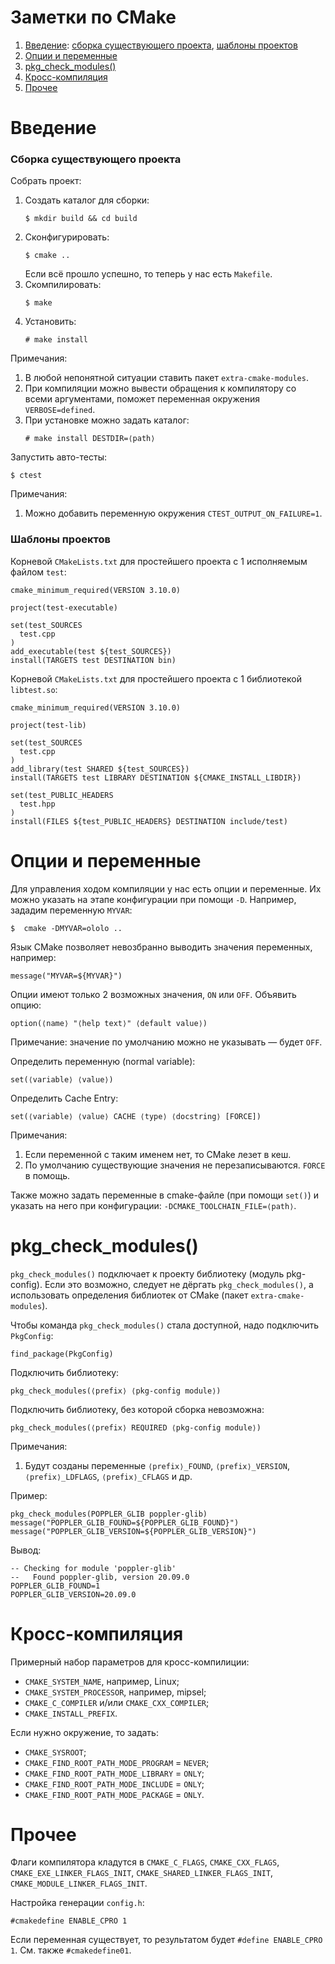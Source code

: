 Заметки по CMake
================

1. [Введение](#введение):
   [сборка существующего проекта](#сборка-существующего-проекта),
   [шаблоны проектов](#шаблоны-проектов)
1. [Опции и переменные](#опции-и-переменные)
1. [pkg_check_modules()](#pkg_check_modules)
1. [Кросс-компиляция](#кросс-компиляция)
1. [Прочее](#прочее)

# Введение

### Сборка существующего проекта

Собрать проект:
1. Создать каталог для сборки:
   ```
   $ mkdir build && cd build
   ```
1. Сконфигурировать:
   ```
   $ cmake ..
   ```
   Если всё прошло успешно, то теперь у нас есть `Makefile`.
1. Скомпилировать:
   ```
   $ make
   ```
1. Установить:
   ```
   # make install
   ```

Примечания:
1. В любой непонятной ситуации ставить пакет `extra-cmake-modules`.
1. При компиляции можно вывести обращения к компилятору со всеми аргументами, поможет переменная окружения `VERBOSE=defined`.
1. При установке можно задать каталог:
   ```
   # make install DESTDIR=⟨path⟩
   ```

Запустить авто-тесты:
```
$ ctest
```
Примечания:
1. Можно добавить переменную окружения `CTEST_OUTPUT_ON_FAILURE=1`.

### Шаблоны проектов

Корневой `CMakeLists.txt` для простейшего проекта с 1 исполняемым файлом `test`:
```
cmake_minimum_required(VERSION 3.10.0)

project(test-executable)

set(test_SOURCES
  test.cpp
)
add_executable(test ${test_SOURCES})
install(TARGETS test DESTINATION bin)
```

Корневой `CMakeLists.txt` для простейшего проекта с 1 библиотекой `libtest.so`:
```
cmake_minimum_required(VERSION 3.10.0)

project(test-lib)

set(test_SOURCES
  test.cpp
)
add_library(test SHARED ${test_SOURCES})
install(TARGETS test LIBRARY DESTINATION ${CMAKE_INSTALL_LIBDIR})

set(test_PUBLIC_HEADERS
  test.hpp
)
install(FILES ${test_PUBLIC_HEADERS} DESTINATION include/test)
```

# Опции и переменные

Для управления ходом компиляции у нас есть опции и переменные.
Их можно указать на этапе конфигурации при помощи `-D`.
Например, зададим переменную `MYVAR`:
```
$  cmake -DMYVAR=ololo ..
```

Язык CMake позволяет невозбранно выводить значения переменных, например:
```
message("MYVAR=${MYVAR}")
```

Опции имеют только 2 возможных значения, `ON` или `OFF`.
Объявить опцию:
```
option(⟨name⟩ "⟨help text⟩" ⟨default value⟩)
```
Примечание: значение по умолчанию можно не указывать — будет `OFF`.

Определить переменную (normal variable):
```
set(⟨variable⟩ ⟨value⟩)
```

Определить Cache Entry:
```
set(⟨variable⟩ ⟨value⟩ CACHE ⟨type⟩ ⟨docstring⟩ [FORCE])
```
Примечания:
1. Если переменной с таким именем нет, то CMake лезет в кеш.
1. По умолчанию существующие значения не перезаписываются.
   `FORCE` в помощь.

Также можно задать переменные в cmake-файле (при помощи `set()`) и указать на него при конфигурации: `-DCMAKE_TOOLCHAIN_FILE=⟨path⟩`.

# pkg_check_modules()

`pkg_check_modules()` подключает к проекту библиотеку (модуль pkg-config).
Если это возможно, следует не дёргать `pkg_check_modules()`, а использовать определения библиотек от CMake (пакет `extra-cmake-modules`).

Чтобы команда `pkg_check_modules()` стала доступной, надо подключить `PkgConfig`:
```
find_package(PkgConfig)
```

Подключить библиотеку:
```
pkg_check_modules(⟨prefix⟩ ⟨pkg-config module⟩)
```
Подключить библиотеку, без которой сборка невозможна:
```
pkg_check_modules(⟨prefix⟩ REQUIRED ⟨pkg-config module⟩)
```
Примечания:
1. Будут созданы переменные `⟨prefix⟩_FOUND`, `⟨prefix⟩_VERSION`, `⟨prefix⟩_LDFLAGS`, `⟨prefix⟩_CFLAGS` и др.

Пример:
```
pkg_check_modules(POPPLER_GLIB poppler-glib)
message("POPPLER_GLIB_FOUND=${POPPLER_GLIB_FOUND}")
message("POPPLER_GLIB_VERSION=${POPPLER_GLIB_VERSION}")
```
Вывод:
```
-- Checking for module 'poppler-glib'
--   Found poppler-glib, version 20.09.0
POPPLER_GLIB_FOUND=1
POPPLER_GLIB_VERSION=20.09.0
```

# Кросс-компиляция

Примерный набор параметров для кросс-компилиции:
- `CMAKE_SYSTEM_NAME`, например, Linux;
- `CMAKE_SYSTEM_PROCESSOR`, например, mipsel;
- `CMAKE_C_COMPILER` и/или `CMAKE_CXX_COMPILER`;
- `CMAKE_INSTALL_PREFIX`.

Если нужно окружение, то задать:
- `CMAKE_SYSROOT`;
- `CMAKE_FIND_ROOT_PATH_MODE_PROGRAM` = `NEVER`;
- `CMAKE_FIND_ROOT_PATH_MODE_LIBRARY` = `ONLY`;
- `CMAKE_FIND_ROOT_PATH_MODE_INCLUDE` = `ONLY`;
- `CMAKE_FIND_ROOT_PATH_MODE_PACKAGE` = `ONLY`.

# Прочее

Флаги компилятора кладутся в `CMAKE_C_FLAGS`, `CMAKE_CXX_FLAGS`, `CMAKE_EXE_LINKER_FLAGS_INIT`, `CMAKE_SHARED_LINKER_FLAGS_INIT`, `CMAKE_MODULE_LINKER_FLAGS_INIT`.

Настройка генерации `config.h`:
```
#cmakedefine ENABLE_CPRO 1
```
Если переменная существует, то результатом будет `#define ENABLE_CPRO 1`.
См. также `#cmakedefine01`.
